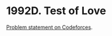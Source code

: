 # 1992D. Test of Love

[Problem statement on Codeforces](https://codeforces.com/problemset/problem/1992/D?locale=en).